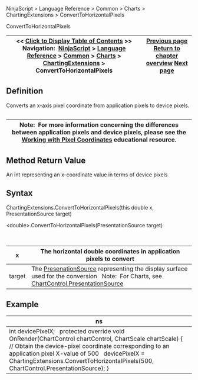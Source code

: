 ﻿


NinjaScript \> Language Reference \> Common \> Charts \> ChartingExtensions \> ConvertToHorizontalPixels






















ConvertToHorizontalPixels







| \<\< [Click to Display Table of Contents](converttohorizontalpixels.md) \>\> **Navigation:**     [NinjaScript](ninjascript.md) \> [Language Reference](language_reference_wip.md) \> [Common](common.md) \> [Charts](chart.md) \> [ChartingExtensions](chartingextensions.md) \> ConvertToHorizontalPixels | [Previous page](convertfromverticalpixels.md) [Return to chapter overview](chartingextensions.md) [Next page](converttoverticalpixels2.md) |
| --- | --- |











## Definition


Converts an x\-axis pixel coordinate from application pixels to device pixels.


## 




| Note:  For more information concerning the differences between application pixels and device pixels, please see the [Working with Pixel Coordinates](working_with_pixel_coordinates.md) educational resource. |
| --- |



## 


## 


## Method Return Value


An int representing an x\-coordinate value in terms of device pixels


## 


## Syntax


ChartingExtensions.ConvertToHorizontalPixels(this double x, PresentationSource target)  

\<double\>.ConvertToHorizontalPixels(PresentationSource target)


 




| x | The horizontal double coordinates in application pixels to convert |
| --- | --- |
| target | The [PresenationSource](https://msdn.microsoft.com/en-us/library/system.windows.presentationsource(v=vs.110).aspx) representing the display surface used for the conversion   Note:  For Charts, see [ChartControl.PresentationSource](presentationsource.md) |



## 


## Example




| ns |
| --- |
| int devicePixelX;   protected override void OnRender(ChartControl chartControl, ChartScale chartScale) {    // Obtain the device\-pixel coordinate corresponding to an application pixel X\-value of 500    devicePixelX \= ChartingExtensions.ConvertToHorizontalPixels(500, ChartControl.PresentationSource); } |










